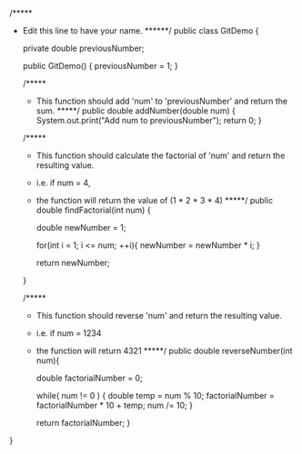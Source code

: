/*****
 * Edit this line to have your name.
 ******/
public class GitDemo {
    
    private double previousNumber;
    
    public GitDemo() {
        previousNumber = 1;
    }
    
    /*****
     * This function should add 'num' to 'previousNumber' and return the sum.
    *****/
    public double addNumber(double num) {
        System.out.print("Add num to previousNumber");
        return 0;
    }
    
    /*****
     * This function should calculate the factorial of 'num' and return the resulting value.
     * i.e. if num = 4,
     *  the function will return the value of (1 * 2 * 3 * 4)
     *****/
    public double findFactorial(int num) {
    
        double newNumber = 1;
        
        for(int i = 1; i <= num; ++i){
            newNumber = newNumber * i;
        }
        
        return newNumber;  
       
    }
    
    /*****
     * This function should reverse 'num' and return the resulting value.
     * i.e. if num = 1234
     *  the function will return 4321
     *****/
    public double reverseNumber(int num){
        
        double factorialNumber = 0;
        
        while( num != 0 ) {
            double temp = num % 10;
            factorialNumber = factorialNumber * 10 + temp;
            num /= 10;
        }
        
        return factorialNumber;
    }
    
}

